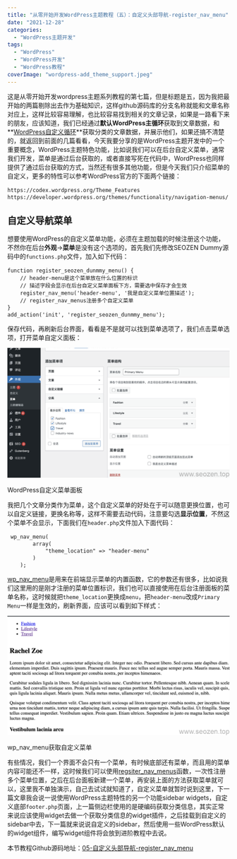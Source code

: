 ```yaml
---
title: "从零开始开发WordPress主题教程（五）：自定义头部导航-register_nav_menu"
date: "2021-12-28"
categories: 
  - "WordPress主题开发"
tags: 
  - "WordPress"
  - "WordPress开发"
  - "WordPress教程"
coverImage: "wordpress-add_theme_support.jpeg"
---
```


这是从零开始开发wordpress主题系列教程的第七篇，但是标题是五，因为我把最开始的两篇剔除出去作为基础知识，这样github源码库的分支名称就能和文章名称对应上，这样比较容易理解，也比较容易找到相关的文章记录，如果是一路看下来的朋友，应该知道，我们已经通过**默认WordPress主循环**获取到文章数据，和**[WordPress自定义循环](https://www.helloyu.top/wordpress-theme-development-wp_query.html)**获取分类的文章数据，并展示他们，如果还搞不清楚的，就返回到前面的几篇看看，今天我要分享的是WordPress主题开发中的一个重要概念，WordPress主题特色功能，比如说我们可以在后台自定义菜单，通常我们开发，菜单是通过后台获取的，或者直接写死在代码中，WordPress也同样提供了通过后台获取的方式，当然还有很多其他功能，但是今天我们只介绍菜单的自定义，更多的特性可以参考WordPress官方的下面两个链接：

```
https://codex.wordpress.org/Theme_Features
https://developer.wordpress.org/themes/functionality/navigation-menus/
```

## 自定义导航菜单

想要使用WordPress的自定义菜单功能，必须在主题加载的时候注册这个功能，不然你在后台**外观**\->**菜单**是没有这个选项的，首先我们先修改SEOZEN Dummy源码中的`functions.php`文件，加入如下代码：

```
function register_seozen_dunmmy_menu() {
	// header-menu是这个菜单放在什么位置的标识
	// 描述字段会显示在后台自定义菜单面板下方，需要选中保存才会生效
	register_nav_menu('header-menu', '我是自定义菜单位置描述');
	// register_nav_menus注册多个自定义菜单
}
add_action('init', 'register_seozen_dunmmy_menu');
```

保存代码，再刷新后台界面，看看是不是就可以找到菜单选项了，我们点击菜单选项，打开菜单自定义面板：

![wordpress-custom-menus](images/wordpress-custom-menus-1024x597.png)

WordPress自定义菜单面板

我把几个文章分类作为菜单，这个自定义菜单的好处在于可以随意更换位置，也可以自定义链接，更换名称等，这样不需要去动代码，注意要勾选**显示位置**，不然这个菜单不会显示，下面我们在`header.php`文件加入下面代码：

```
 wp_nav_menu(
        array(
            "theme_location" => "header-menu"
        )
    );
```

[wp\_nav\_menu](https://developer.wordpress.org/reference/functions/wp_nav_menu/)是用来在前端显示菜单的内置函数，它的参数还有很多，比如说我们这里用的是刚才注册的菜单位置标识，我们也可以直接使用在后台注册面板的菜单名称，这时候就把`theme_location`更换成`menu`，把`header-menu`改成`Primary Menu`一样是生效的，刷新界面，应该可以看到如下样式：

![wordpress-custom-menu-wp_nav_menu](images/wordpress-custom-menu-wp_nav_menu-1024x548.png)

wp\_nav\_menu获取自定义菜单

有些情况，我们一个界面不会只有一个菜单，有时候底部还有菜单，而且用的菜单内容可能还不一样，这时候我们可以使用[regsiter\_nav\_menus](https://developer.wordpress.org/reference/functions/register_nav_menus/)函数，一次性注册多个菜单位置，之后在后台面板新建一个菜单，再安装上面的方法获取菜单就可以，这里我不单独演示，自己去试试就知道了，自定义菜单就暂时说到这里，下一篇文章我会说一说使用WordPress主题特性的另一个功能sidebar widgets，自定义底部`footer.php`页面，上一篇侧边栏使用的是硬编码获取分类信息，其实正常来说应该使用widget去做一个获取分类信息的widget插件，之后挂载到自定义的sidebar中去，下一篇就来说说自定义的sidebar，然后使用一些WordPress默认的widget组件，编写widget组件将会放到进阶教程中去说。

本节教程Github源码地址：[05-自定义头部导航-register\_nav\_menu](https://github.com/HelloYu/seozen-dummy/tree/05-%E8%87%AA%E5%AE%9A%E4%B9%89%E5%A4%B4%E9%83%A8%E5%AF%BC%E8%88%AA-register_nav_menu)
